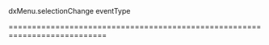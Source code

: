 <!--id-->dxMenu.selectionChange<!--/id-->
<!--merge--><!--/merge-->
<!--hidden--><!--/hidden-->
<!--type-->eventType<!--/type-->
===========================================================================
